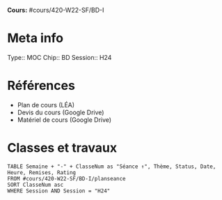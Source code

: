 **Cours:** #cours/420-W22-SF/BD-I 
# Meta info
Type:: MOC
Chip::  <span class="chip cours-1">BD</span>
Session:: H24
# Références
* Plan de cours (LÉA)
* Devis du cours (Google Drive)
* Matériel de cours (Google Drive)
# Classes et travaux
```dataview
TABLE Semaine + "-" + ClasseNum as "Séance ↑", Thème, Status, Date, Heure, Remises, Rating
FROM #cours/420-W22-SF/BD-I/planseance
SORT ClasseNum asc
WHERE Session AND Session = "H24"
```